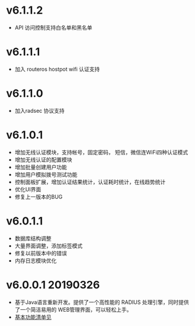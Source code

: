 # v6.1.1.2

- API 访问控制支持白名单和黑名单

# v6.1.1.1

- 加入 routeros hostpot wifi 认证支持

# v6.1.1.0

- 加入radsec 协议支持

# v6.1.0.1

- 增加无线认证模块，支持帐号，固定密码， 短信，微信连WiFi四种认证模式
- 增加无线认证的配置模块
- 增加批量创建用户功能
- 增加用户模拟拨号测试功能
- 控制面板扩展，增加认证结果统计，认证耗时统计，在线趋势统计
- 优化UI界面
- 修复上一版本的BUG


# v6.0.1.1

- 数据库结构调整
- 大量界面调整，添加标签模式
- 修复以前版本中的错误
- 内存日志模块优化


# v6.0.0.1  20190326

- 基于Java语言重新开发。提供了一个高性能的 RADIUS 处理引擎，同时提供了一个简洁易用的 WEB管理界面，可以轻松上手。
- [基本功能清单见](https://github.com/talkincode/ToughRADIUS/wiki/features)
